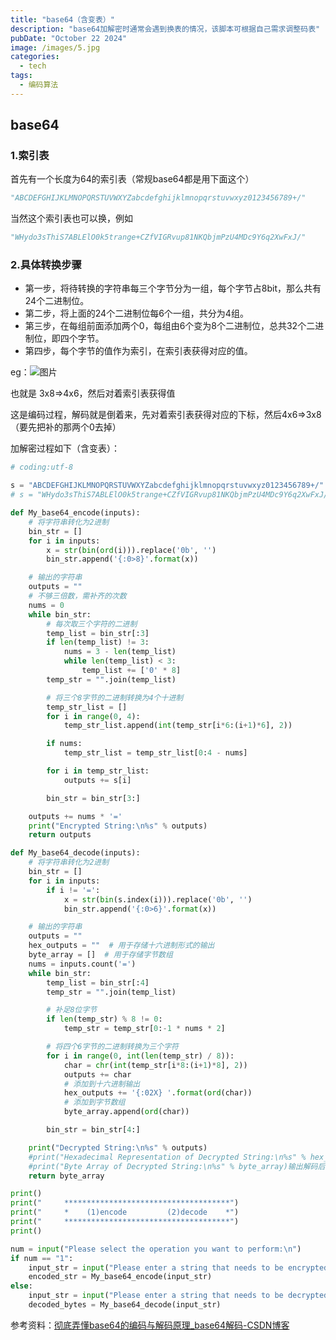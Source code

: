 ```yaml
---
title: "base64（含变表）"
description: "base64加解密时通常会遇到换表的情况，该脚本可根据自己需求调整码表"
pubDate: "October 22 2024"
image: /images/5.jpg
categories:
  - tech
tags:
  - 编码算法
---
```


## base64

### 1.索引表

首先有一个长度为64的索引表（常规base64都是用下面这个）

```py
"ABCDEFGHIJKLMNOPQRSTUVWXYZabcdefghijklmnopqrstuvwxyz0123456789+/"
```

当然这个索引表也可以换，例如

```py
"WHydo3sThiS7ABLElO0k5trange+CZfVIGRvup81NKQbjmPzU4MDc9Y6q2XwFxJ/"
```

### 2.具体转换步骤

- 第一步，将待转换的字符串每三个字节分为一组，每个字节占8bit，那么共有24个二进制位。
- 第二步，将上面的24个二进制位每6个一组，共分为4组。
- 第三步，在每组前面添加两个0，每组由6个变为8个二进制位，总共32个二进制位，即四个字节。
- 第四步，每个字节的值作为索引，在索引表获得对应的值。

eg：![图片](https://cdn.jsdelivr.net/gh/quanfanghe/photohouse/picgoandgithub/202411281141588.png)

也就是 3x8=>4x6，然后对着索引表获得值

这是编码过程，解码就是倒着来，先对着索引表获得对应的下标，然后4x6=>3x8（要先把补的那两个0去掉）

加解密过程如下（含变表）：

```python
# coding:utf-8

s = "ABCDEFGHIJKLMNOPQRSTUVWXYZabcdefghijklmnopqrstuvwxyz0123456789+/"
# s = "WHydo3sThiS7ABLElO0k5trange+CZfVIGRvup81NKQbjmPzU4MDc9Y6q2XwFxJ/"

def My_base64_encode(inputs):
    # 将字符串转化为2进制
    bin_str = []
    for i in inputs:
        x = str(bin(ord(i))).replace('0b', '')
        bin_str.append('{:0>8}'.format(x))

    # 输出的字符串
    outputs = ""
    # 不够三倍数，需补齐的次数
    nums = 0
    while bin_str:
        # 每次取三个字符的二进制
        temp_list = bin_str[:3]
        if len(temp_list) != 3:
            nums = 3 - len(temp_list)
            while len(temp_list) < 3:
                temp_list += ['0' * 8]
        temp_str = "".join(temp_list)

        # 将三个8字节的二进制转换为4个十进制
        temp_str_list = []
        for i in range(0, 4):
            temp_str_list.append(int(temp_str[i*6:(i+1)*6], 2))

        if nums:
            temp_str_list = temp_str_list[0:4 - nums]

        for i in temp_str_list:
            outputs += s[i]

        bin_str = bin_str[3:]

    outputs += nums * '='
    print("Encrypted String:\n%s" % outputs)
    return outputs

def My_base64_decode(inputs):
    # 将字符串转化为2进制
    bin_str = []
    for i in inputs:
        if i != '=':
            x = str(bin(s.index(i))).replace('0b', '')
            bin_str.append('{:0>6}'.format(x))

    # 输出的字符串
    outputs = ""
    hex_outputs = ""  # 用于存储十六进制形式的输出
    byte_array = []  # 用于存储字节数组
    nums = inputs.count('=')
    while bin_str:
        temp_list = bin_str[:4]
        temp_str = "".join(temp_list)

        # 补足8位字节
        if len(temp_str) % 8 != 0:
            temp_str = temp_str[0:-1 * nums * 2]

        # 将四个6字节的二进制转换为三个字符
        for i in range(0, int(len(temp_str) / 8)):
            char = chr(int(temp_str[i*8:(i+1)*8], 2))
            outputs += char
            # 添加到十六进制输出
            hex_outputs += '{:02X} '.format(ord(char))
            # 添加到字节数组
            byte_array.append(ord(char))

        bin_str = bin_str[4:]

    print("Decrypted String:\n%s" % outputs)
    #print("Hexadecimal Representation of Decrypted String:\n%s" % hex_outputs.strip())输出解码后的十六进制
    #print("Byte Array of Decrypted String:\n%s" % byte_array)输出解码后的字节
    return byte_array

print()
print("     *************************************")
print("     *    (1)encode         (2)decode    *")
print("     *************************************")
print()

num = input("Please select the operation you want to perform:\n")
if num == "1":
    input_str = input("Please enter a string that needs to be encrypted: \n")
    encoded_str = My_base64_encode(input_str)
else:
    input_str = input("Please enter a string that needs to be decrypted: \n")
    decoded_bytes = My_base64_decode(input_str)
```

参考资料：[彻底弄懂base64的编码与解码原理\_base64解码-CSDN博客](https://blog.csdn.net/Jernnifer_mao/article/details/133981806)
